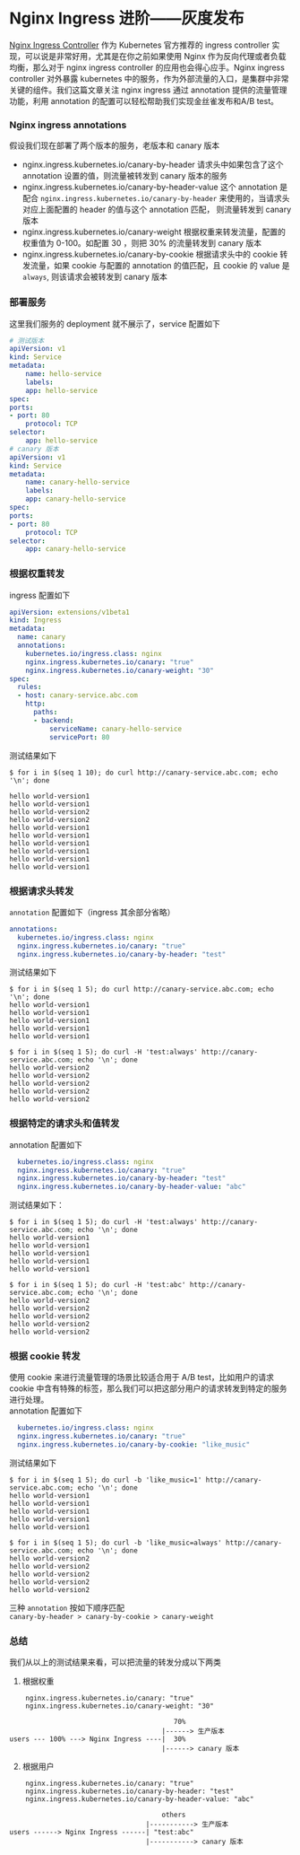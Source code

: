 # Nginx Ingress 进阶——灰度发布


[Nginx Ingress Controller](https://kubernetes.github.io/ingress-nginx/) 作为 Kubernetes 官方推荐的 ingress controller 实现，可以说是非常好用，尤其是在你之前如果使用 Nginx 作为反向代理或者负载均衡，那么对于 nginx ingress controller 的应用也会得心应手。Nginx ingress controller 对外暴露 kubernetes 中的服务，作为外部流量的入口，是集群中非常关键的组件。我们这篇文章关注 nginx ingress 通过 annotation 提供的流量管理功能，利用 annotation 的配置可以轻松帮助我们实现金丝雀发布和A/B test。

### Nginx ingress annotations  
假设我们现在部署了两个版本的服务，老版本和 canary 版本
* nginx.ingress.kubernetes.io/canary-by-header
  请求头中如果包含了这个 annotation 设置的值，则流量被转发到 canary 版本的服务  
* nginx.ingress.kubernetes.io/canary-by-header-value
  这个 annotation 是配合 `nginx.ingress.kubernetes.io/canary-by-header` 来使用的，当请求头对应上面配置的 header 的值与这个 annotation 匹配， 则流量转发到 canary 版本
* nginx.ingress.kubernetes.io/canary-weight 
  根据权重来转发流量，配置的权重值为 0-100。如配置 30 ，则把 30% 的流量转发到 canary 版本
* nginx.ingress.kubernetes.io/canary-by-cookie
  根据请求头中的 cookie 转发流量，如果 cookie 与配置的 annotation 的值匹配，且 cookie 的 value 是 `always`, 则该请求会被转发到 canary 版本

### 部署服务
这里我们服务的 deployment 就不展示了，service 配置如下
```yml
# 测试版本
apiVersion: v1
kind: Service
metadata:
    name: hello-service
    labels:
    app: hello-service
spec:
ports:
- port: 80
    protocol: TCP
selector:
    app: hello-service
# canary 版本
apiVersion: v1
kind: Service
metadata:
    name: canary-hello-service
    labels:
    app: canary-hello-service
spec:
ports:
- port: 80
    protocol: TCP
selector:
    app: canary-hello-service
```

### 根据权重转发
ingress 配置如下
```yaml
apiVersion: extensions/v1beta1
kind: Ingress
metadata:
  name: canary
  annotations:
    kubernetes.io/ingress.class: nginx
    nginx.ingress.kubernetes.io/canary: "true"
    nginx.ingress.kubernetes.io/canary-weight: "30"
spec:
  rules:
  - host: canary-service.abc.com
    http:
      paths:
      - backend:
          serviceName: canary-hello-service 
          servicePort: 80
```
测试结果如下  
```shell
$ for i in $(seq 1 10); do curl http://canary-service.abc.com; echo '\n'; done

hello world-version1
hello world-version1
hello world-version2
hello world-version2
hello world-version1
hello world-version1
hello world-version1
hello world-version1
hello world-version1
hello world-version1
```
### 根据请求头转发
`annotation` 配置如下（ingress 其余部分省略）
```yaml
annotations:
  kubernetes.io/ingress.class: nginx
  nginx.ingress.kubernetes.io/canary: "true"
  nginx.ingress.kubernetes.io/canary-by-header: "test"
```
测试结果如下
```shell
$ for i in $(seq 1 5); do curl http://canary-service.abc.com; echo '\n'; done
hello world-version1
hello world-version1
hello world-version1
hello world-version1
hello world-version1

$ for i in $(seq 1 5); do curl -H 'test:always' http://canary-service.abc.com; echo '\n'; done
hello world-version2
hello world-version2
hello world-version2
hello world-version2
hello world-version2
```

### 根据特定的请求头和值转发
annotation 配置如下
```yaml
  kubernetes.io/ingress.class: nginx
  nginx.ingress.kubernetes.io/canary: "true"
  nginx.ingress.kubernetes.io/canary-by-header: "test"
  nginx.ingress.kubernetes.io/canary-by-header-value: "abc"
```
测试结果如下：  
```shell
$ for i in $(seq 1 5); do curl -H 'test:always' http://canary-service.abc.com; echo '\n'; done
hello world-version1
hello world-version1
hello world-version1
hello world-version1
hello world-version1

$ for i in $(seq 1 5); do curl -H 'test:abc' http://canary-service.abc.com; echo '\n'; done
hello world-version2
hello world-version2
hello world-version2
hello world-version2
hello world-version2
```
### 根据 cookie 转发
使用 cookie 来进行流量管理的场景比较适合用于 A/B test，比如用户的请求 cookie 中含有特殊的标签，那么我们可以把这部分用户的请求转发到特定的服务进行处理。  
annotation 配置如下  
```yaml
  kubernetes.io/ingress.class: nginx
  nginx.ingress.kubernetes.io/canary: "true"
  nginx.ingress.kubernetes.io/canary-by-cookie: "like_music"
```  
测试结果如下  
```shell
$ for i in $(seq 1 5); do curl -b 'like_music=1' http://canary-service.abc.com; echo '\n'; done
hello world-version1
hello world-version1
hello world-version1
hello world-version1
hello world-version1

$ for i in $(seq 1 5); do curl -b 'like_music=always' http://canary-service.abc.com; echo '\n'; done
hello world-version2
hello world-version2
hello world-version2
hello world-version2
hello world-version2
```
三种 `annotation` 按如下顺序匹配  
`canary-by-header > canary-by-cookie > canary-weight`

### 总结  
我们从以上的测试结果来看，可以把流量的转发分成以下两类  
1. 根据权重  
```
    nginx.ingress.kubernetes.io/canary: "true"
    nginx.ingress.kubernetes.io/canary-weight: "30"

                                         70%
                                      |------> 生产版本
users --- 100% ---> Nginx Ingress ----|  30%
                                      |------> canary 版本
```
2. 根据用户
```
    nginx.ingress.kubernetes.io/canary: "true"
    nginx.ingress.kubernetes.io/canary-by-header: "test"
    nginx.ingress.kubernetes.io/canary-by-header-value: "abc"

                                      others
                                  |-----------> 生产版本
users ------> Nginx Ingress ------| "test:abc"
                                  |-----------> canary 版本
```

